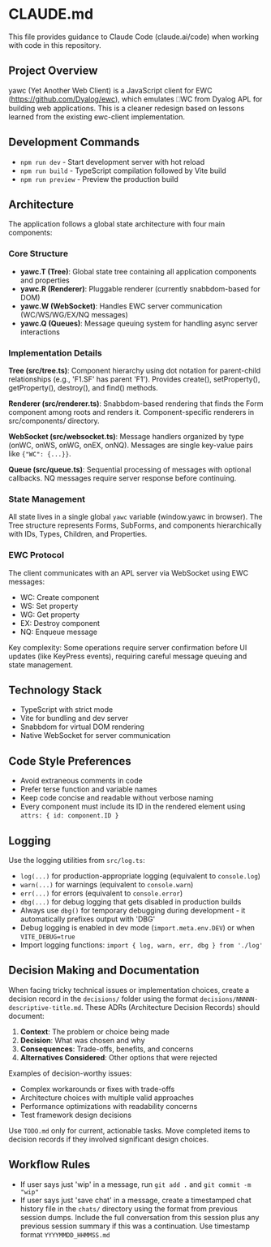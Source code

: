 # CLAUDE.md

This file provides guidance to Claude Code (claude.ai/code) when working with code in this repository.

## Project Overview

yawc (Yet Another Web Client) is a JavaScript client for EWC (https://github.com/Dyalog/ewc), which emulates ⎕WC from Dyalog APL for building web applications. This is a cleaner redesign based on lessons learned from the existing ewc-client implementation.

## Development Commands

- `npm run dev` - Start development server with hot reload
- `npm run build` - TypeScript compilation followed by Vite build
- `npm run preview` - Preview the production build

## Architecture

The application follows a global state architecture with four main components:

### Core Structure
- **yawc.T (Tree)**: Global state tree containing all application components and properties
- **yawc.R (Renderer)**: Pluggable renderer (currently snabbdom-based for DOM)
- **yawc.W (WebSocket)**: Handles EWC server communication (WC/WS/WG/EX/NQ messages)
- **yawc.Q (Queues)**: Message queuing system for handling async server interactions

### Implementation Details

**Tree (src/tree.ts)**: Component hierarchy using dot notation for parent-child relationships (e.g., 'F1.SF' has parent 'F1'). Provides create(), setProperty(), getProperty(), destroy(), and find() methods.

**Renderer (src/renderer.ts)**: Snabbdom-based rendering that finds the Form component among roots and renders it. Component-specific renderers in src/components/ directory.

**WebSocket (src/websocket.ts)**: Message handlers organized by type (onWC, onWS, onWG, onEX, onNQ). Messages are single key-value pairs like `{"WC": {...}}`.

**Queue (src/queue.ts)**: Sequential processing of messages with optional callbacks. NQ messages require server response before continuing.

### State Management
All state lives in a single global `yawc` variable (window.yawc in browser). The Tree structure represents Forms, SubForms, and components hierarchically with IDs, Types, Children, and Properties.

### EWC Protocol
The client communicates with an APL server via WebSocket using EWC messages:
- WC: Create component
- WS: Set property
- WG: Get property  
- EX: Destroy component
- NQ: Enqueue message

Key complexity: Some operations require server confirmation before UI updates (like KeyPress events), requiring careful message queuing and state management.

## Technology Stack

- TypeScript with strict mode
- Vite for bundling and dev server
- Snabbdom for virtual DOM rendering
- Native WebSocket for server communication

## Code Style Preferences

- Avoid extraneous comments in code
- Prefer terse function and variable names
- Keep code concise and readable without verbose naming
- Every component must include its ID in the rendered element using `attrs: { id: component.ID }`

## Logging

Use the logging utilities from `src/log.ts`:
- `log(...)` for production-appropriate logging (equivalent to `console.log`)
- `warn(...)` for warnings (equivalent to `console.warn`)
- `err(...)` for errors (equivalent to `console.error`)
- `dbg(...)` for debug logging that gets disabled in production builds
- Always use `dbg()` for temporary debugging during development - it automatically prefixes output with 'DBG'
- Debug logging is enabled in dev mode (`import.meta.env.DEV`) or when `VITE_DEBUG=true`
- Import logging functions: `import { log, warn, err, dbg } from './log'`

## Decision Making and Documentation

When facing tricky technical issues or implementation choices, create a decision record in the `decisions/` folder using the format `decisions/NNNNN-descriptive-title.md`. These ADRs (Architecture Decision Records) should document:

1. **Context**: The problem or choice being made
2. **Decision**: What was chosen and why
3. **Consequences**: Trade-offs, benefits, and concerns
4. **Alternatives Considered**: Other options that were rejected

Examples of decision-worthy issues:
- Complex workarounds or fixes with trade-offs
- Architecture choices with multiple valid approaches
- Performance optimizations with readability concerns
- Test framework design decisions

Use `TODO.md` only for current, actionable tasks. Move completed items to decision records if they involved significant design choices.

## Workflow Rules

- If user says just 'wip' in a message, run `git add .` and `git commit -m "wip"`
- If user says just 'save chat' in a message, create a timestamped chat history file in the `chats/` directory using the format from previous session dumps. Include the full conversation from this session plus any previous session summary if this was a continuation. Use timestamp format `YYYYMMDD_HHMMSS.md`